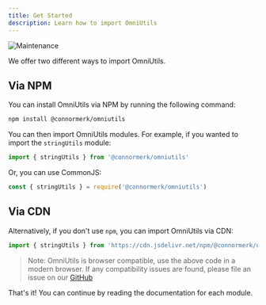 ```yaml
---
title: Get Started
description: Learn how to import OmniUtils
---
```

![Maintenance](https://img.shields.io/badge/Maintained%3F-yes-green.svg)

We offer two different ways to import OmniUtils.

## Via NPM
You can install OmniUtils via NPM by running the following command:
```bash
npm install @connormerk/omniutils
```
You can then import OmniUtils modules. For example, if you wanted to import the `stringUtils` module:
```javascript
import { stringUtils } from '@connormerk/omniutils'
```
Or, you can use CommonJS:
```javascript
const { stringUtils } = require('@connormerk/omniutils')
```

## Via CDN
Alternatively, if you don't use `npm`, you can import OmniUtils via CDN:
```javascript
import { stringUtils } from 'https://cdn.jsdelivr.net/npm/@connormerk/omniutils@latest/index.mjs/+esm';
```
> Note: OmniUtils is browser compatible, use the above code in a modern browser. If any compatibility issues are found, please file an issue on our [GitHub](https://github.com/cmerk2021/omniutils)


That's it! You can continue by reading the documentation for each module.
